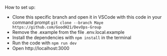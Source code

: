 How to set up:

- Clone this specific branch and open it in VSCode with this code in your command prompt `git clone --branch Maye https://github.com/GoodH21/DevOps-Group`
- Remove the .example from the file .env.local.example
- Install the dependencies with `npm install` in the terminal
- Run the code with `npm run dev`
- Open http://localhost:3000
